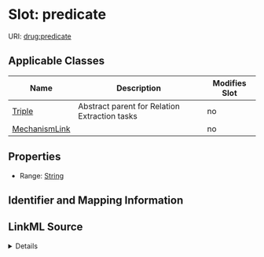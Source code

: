 

# Slot: predicate

URI: [drug:predicate](http://w3id.org/ontogpt/drug/predicate)



<!-- no inheritance hierarchy -->





## Applicable Classes

| Name | Description | Modifies Slot |
| --- | --- | --- |
| [Triple](Triple.md) | Abstract parent for Relation Extraction tasks |  no  |
| [MechanismLink](MechanismLink.md) |  |  no  |







## Properties

* Range: [String](String.md)





## Identifier and Mapping Information








## LinkML Source

<details>
```yaml
name: predicate
alias: predicate
domain_of:
- MechanismLink
- Triple
range: string

```
</details>